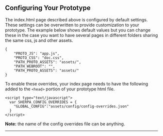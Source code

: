 Configuring Your Prototype
------------

The index.html page described above is configured by default settings. These settings can be overwritten to provide customization to your prototype. The example below shows default values but you can change these in the case you want to have several pages in different folders sharing the same css, js and other assets.

    {
        "PROTO_JS": "app.js",
        "PROTO_CSS": "doc.css",
        "PATH_PROTO_ASSETS": "assets/",
        "PATH_WEBROOT": "",
        "PATH_PROTO_ASSETS": "assets/"
    }

  
To enable these overrides, your index page needs to have the following added to the `<head>` portion of your prototype html file.

    <script type="text/javascript">
      var SHERPA_CONFIG_OVERRIDES = {
      	"GLOBAL_CONFIG":"assets/config/config-overrides.json"
      }
    </script>
    
**Note:** the name of the config overrides file can be anything.

 ---------------------
